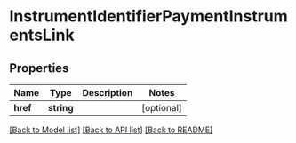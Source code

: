 # InstrumentIdentifierPaymentInstrumentsLink

## Properties
Name | Type | Description | Notes
------------ | ------------- | ------------- | -------------
**href** | **string** |  | [optional] 

[[Back to Model list]](../README.md#documentation-for-models) [[Back to API list]](../README.md#documentation-for-api-endpoints) [[Back to README]](../README.md)


